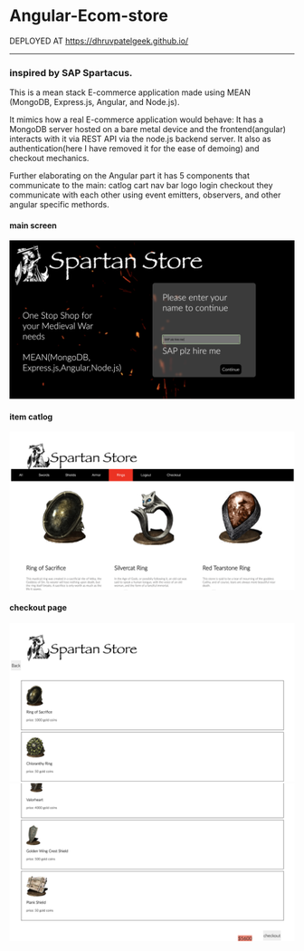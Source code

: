 # Angular-Ecom-store
DEPLOYED AT 
https://dhruvpatelgeek.github.io/
___________________
### inspired by SAP Spartacus.
This is a mean stack E-commerce application made using 
MEAN (MongoDB, Express.js, Angular, and Node.js).

It mimics how a real E-commerce application would behave:
It has a MongoDB server hosted on a bare metal device and the frontend(angular) interacts with it via REST API via the node.js backend server. It also as authentication(here I have removed it for the ease of demoing) and checkout mechanics.

Further elaborating on the Angular part it has 5 components that communicate to the main:
catlog
cart
nav bar
logo
login
checkout
they communicate with each other using event emitters, observers, and other angular specific methords.

#### main screen
![](https://github.com/dhruvpatelgeek/Angular-Ecom-store/blob/main/screenshots/Screen%20Shot%202021-01-01%20at%208.44.14%20PM.png)
#### item catlog
![](https://github.com/dhruvpatelgeek/Angular-Ecom-store/blob/main/screenshots/Screen%20Shot%202021-01-01%20at%208.44.28%20PM.png)
#### checkout page
![](https://github.com/dhruvpatelgeek/Angular-Ecom-store/blob/main/screenshots/Screen%20Shot%202021-01-01%20at%208.45.02%20PM.png)
![](https://github.com/dhruvpatelgeek/Angular-Ecom-store/blob/main/screenshots/Screen%20Shot%202021-01-01%20at%208.45.10%20PM.png)
